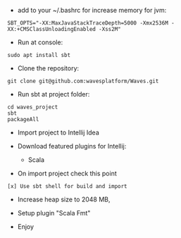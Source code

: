 - add to your ~/.bashrc for increase memory for jvm:
```
SBT_OPTS="-XX:MaxJavaStackTraceDepth=5000 -Xmx2536M -XX:+CMSClassUnloadingEnabled -Xss2M"
```
- Run at console:
```
sudo apt install sbt
```

- Clone the repository:
```
git clone git@github.com:wavesplatform/Waves.git
```

- Run sbt at project folder:
```
cd waves_project
sbt
packageAll
```

- Import project to Intellij Idea

- Download featured plugins for Intellij:
  - Scala

- On import project check this point
```
[x] Use sbt shell for build and import
```

- Increase heap size to 2048 MB,

- Setup plugin "Scala Fmt"

- Enjoy
